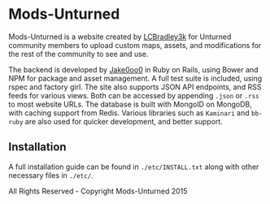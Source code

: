 # Mods-Unturned

Mods-Unturned is a website created by [LCBradley3k](https://www.youtube.com/user/LCBradley3k) for Unturned community members to upload custom maps, assets, and modifications for the rest of the community to see and use. 


The backend is developed by [Jake0oo0](https://jake0oo0.me) in Ruby on Rails, using Bower and NPM for package and asset management. A full test suite is included, using rspec and factory girl. The site also supports JSON API endpoints, and RSS feeds for various views. Both can be accessed by appending ```.json``` or ```.rss``` to most website URLs. The database is built with MongoID on MongoDB, with caching support from Redis. Various libraries such as ```Kaminari``` and ```bb-ruby``` are also used for quicker development, and better support.

## Installation

A full installation guide can be found in ```./etc/INSTALL.txt``` along with other necessary files in ```./etc/```. 


All Rights Reserved - Copyright Mods-Unturned 2015